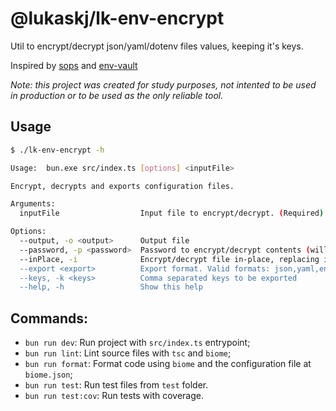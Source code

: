 # @lukaskj/lk-env-encrypt

Util to encrypt/decrypt json/yaml/dotenv files values, keeping it's keys.

Inspired by [sops](https://github.com/getsops/sops) and [env-vault](https://github.com/romantomjak/env-vault)

_Note: this project was created for study purposes, not intented to be used in production or to be used as the only reliable tool._

## Usage

```bash
$ ./lk-env-encrypt -h

Usage:  bun.exe src/index.ts [options] <inputFile>

Encrypt, decrypts and exports configuration files.

Arguments:
  inputFile                  Input file to encrypt/decrypt. (Required)

Options:
  --output, -o <output>      Output file
  --password, -p <password>  Password to encrypt/decrypt contents (will prompt if not set)
  --inPlace, -i              Encrypt/decrypt file in-place, replacing it's contents (default: false)
  --export <export>          Export format. Valid formats: json,yaml,env
  --keys, -k <keys>          Comma separated keys to be exported
  --help, -h                 Show this help
```

## Commands:

- `bun run dev`: Run project with `src/index.ts` entrypoint;
- `bun run lint`: Lint source files with `tsc` and `biome`;
- `bun run format`: Format code using `biome` and the configuration file at `biome.json`;
- `bun run test`: Run test files from `test` folder.
- `bun run test:cov`: Run tests with coverage.


